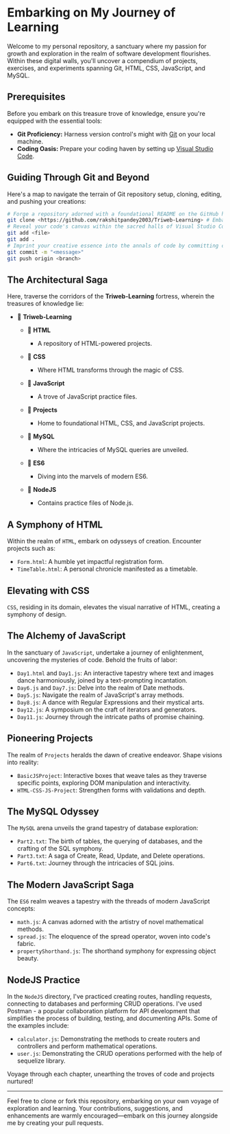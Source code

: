 # Embarking on My Journey of Learning

Welcome to my personal repository, a sanctuary where my passion for growth and exploration in the realm of software development flourishes. Within these digital walls, you'll uncover a compendium of projects, exercises, and experiments spanning Git, HTML, CSS, JavaScript, and MySQL.

## Prerequisites

Before you embark on this treasure trove of knowledge, ensure you're equipped with the essential tools:

- **Git Proficiency:** Harness version control's might with [Git](https://git-scm.com/downloads) on your local machine.
- **Coding Oasis:** Prepare your coding haven by setting up [Visual Studio Code](https://code.visualstudio.com/).

## Guiding Through Git and Beyond

Here's a map to navigate the terrain of Git repository setup, cloning, editing, and pushing your creations:

```bash
# Forge a repository adorned with a foundational README on the GitHub horizon.
git clone <https://github.com/rakshitpandey2003/Triweb-Learning> # Embark on your coding odyssey by cloning this repository to your local abode.
# Reveal your code's canvas within the sacred halls of Visual Studio Code.
git add <file>
git add .
# Imprint your creative essence into the annals of code by committing changes.
git commit -m "<message>"
git push origin <branch>
```
## The Architectural Saga

Here, traverse the corridors of the **Triweb-Learning** fortress, wherein the treasures of knowledge lie:

- 📂 **Triweb-Learning**
  - 📂 **HTML**
    - A repository of HTML-powered projects.

  - 📂 **CSS**
    - Where HTML transforms through the magic of CSS.
  
  - 📂 **JavaScript**
    - A trove of JavaScript practice files.
  
  - 📂 **Projects**
    - Home to foundational HTML, CSS, and JavaScript projects.
  
  - 📂 **MySQL**
    - Where the intricacies of MySQL queries are unveiled.

  - 📂 **ES6**
    - Diving into the marvels of modern ES6.
  - 📂 **NodeJS**
    - Contains practice files of Node.js.
## A Symphony of HTML

Within the realm of `HTML`, embark on odysseys of creation. Encounter projects such as:

- `Form.html`: A humble yet impactful registration form.
- `TimeTable.html`: A personal chronicle manifested as a timetable.

## Elevating with CSS

`CSS`, residing in its domain, elevates the visual narrative of HTML, creating a symphony of design.

## The Alchemy of JavaScript

In the sanctuary of `JavaScript`, undertake a journey of enlightenment, uncovering the mysteries of code. Behold the fruits of labor:

- `Day1.html` and `Day1.js`: An interactive tapestry where text and images dance harmoniously, joined by a text-prompting incantation.
- `Day6.js` and `Day7.js`: Delve into the realm of Date methods.
- `Day5.js`: Navigate the realm of JavaScript's array methods.
- `Day8.js`: A dance with Regular Expressions and their mystical arts.
- `Day12.js`: A symposium on the craft of iterators and generators.
- `Day11.js`: Journey through the intricate paths of promise chaining.

## Pioneering Projects

The realm of `Projects` heralds the dawn of creative endeavor. Shape visions into reality:

- `BasicJSProject`: Interactive boxes that weave tales as they traverse specific points, exploring DOM manipulation and interactivity.
- `HTML-CSS-JS-Project`: Strengthen forms with validations and depth.

## The MySQL Odyssey

The `MySQL` arena unveils the grand tapestry of database exploration:

- `Part2.txt`: The birth of tables, the querying of databases, and the crafting of the SQL symphony.
- `Part3.txt`: A saga of Create, Read, Update, and Delete operations.
- `Part6.txt`: Journey through the intricacies of SQL joins.

## The Modern JavaScript Saga

The `ES6` realm weaves a tapestry with the threads of modern JavaScript concepts:

- `math.js`: A canvas adorned with the artistry of novel mathematical methods.
- `spread.js`: The eloquence of the spread operator, woven into code's fabric.
- `propertyShorthand.js`: The shorthand symphony for expressing object beauty.

## NodeJS Practice
In the `NodeJS` directory, I've practiced creating routes, handling requests, connecting to databases and performing CRUD operations. 
I've used Postman - a popular collaboration platform for API development that simplifies the process of building, testing, and documenting APIs. Some of the examples include:

- `calculator.js`: Demonstrating the methods to create routers and controllers and perform mathematical operations.
- `user.js`: Demonstrating the CRUD operations performed with the help of sequelize library.

Voyage through each chapter, unearthing the troves of code and projects nurtured!

---

Feel free to clone or fork this repository, embarking on your own voyage of exploration and learning. Your contributions, suggestions, and enhancements are warmly encouraged—embark on this journey alongside me by creating your pull requests.
